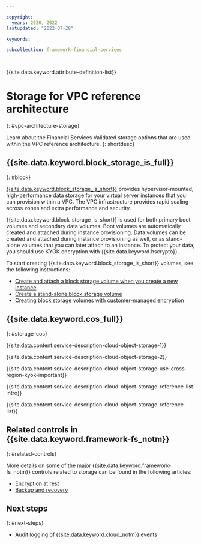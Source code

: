 ```yaml
---

copyright:
  years: 2020, 2022
lastupdated: "2022-07-28"

keywords: 

subcollection: framework-financial-services

---
```


{{site.data.keyword.attribute-definition-list}}

# Storage for VPC reference architecture
{: #vpc-architecture-storage}

Learn about the Financial Services Validated storage options that are used within the VPC reference architecture.
{: shortdesc}

## {{site.data.keyword.block_storage_is_full}} 
{: #block}

[{{site.data.keyword.block_storage_is_short}}](/docs/vpc?topic=vpc-block-storage-about) provides hypervisor-mounted, high-performance data storage for your virtual server instances that you can provision within a VPC. The VPC infrastructure provides rapid scaling across zones and extra performance and security.

{{site.data.keyword.block_storage_is_short}} is used for both primary boot volumes and secondary data volumes. Boot volumes are automatically created and attached during instance provisioning. Data volumes can be created and attached during instance provisioning as well, or as stand-alone volumes that you can later attach to an instance. To protect your data, you should use KYOK encryption with {{site.data.keyword.hscrypto}}.

To start creating {{site.data.keyword.block_storage_is_short}} volumes, see the following instructions:

* [Create and attach a block storage volume when you create a new instance](/docs/vpc?topic=vpc-creating-block-storage#create-from-vsi)
* [Create a stand-alone block storage volume](/docs/vpc?topic=vpc-creating-block-storage#create-standalone-vol)
* [Creating block storage volumes with customer-managed encryption](/docs/vpc?topic=vpc-block-storage-vpc-encryption)

## {{site.data.keyword.cos_full}} 
{: #storage-cos}

{{site.data.content.service-description-cloud-object-storage-1}}

{{site.data.content.service-description-cloud-object-storage-2}}

{{site.data.content.service-description-cloud-object-storage-use-cross-region-kyok-important}}

{{site.data.content.service-description-cloud-object-storage-reference-list-intro}}

{{site.data.content.service-description-cloud-object-storage-reference-list}}

## Related controls in {{site.data.keyword.framework-fs_notm}} 
{: #related-controls}

More details on some of the major {{site.data.keyword.framework-fs_notm}} controls related to storage can be found in the following articles:

- [Encryption at rest](/docs/framework-financial-services?topic=framework-financial-services-shared-encryption-at-rest)
- [Backup and recovery](/docs/framework-financial-services?topic=framework-financial-services-shared-bcdr)

## Next steps
{: #next-steps}

* [Audit logging of {{site.data.keyword.cloud_notm}} events](/docs/framework-financial-services?topic=framework-financial-services-shared-logging-audit)
